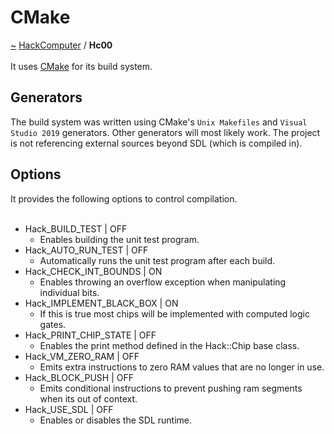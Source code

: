 <a id="cmake"></a>
<h1>CMake</h1>
<a id="a01578"></a>
<a href="https://github.com/CharlesCarley/HackComputer#~">~</a>
<a href="index.md#index">HackComputer</a>
<span class="inline-text">/</span>
<span class="bold-text"><b>Hc00</b></span>
<br/>
<br/>
<span class="inline-text">It uses </span>
<a href="a01578.md#hc00">CMake</a>
<span class="inline-text"> for its build system.</span>
<a id="generators"></a>
<h2>Generators</h2>
<span class="inline-text">The build system was written using CMake&apos;s </span>
<code class="typewriter">Unix Makefiles</code>
<span class="inline-text"> and </span>
<code class="typewriter">Visual Studio 2019</code>
<span class="inline-text"> generators. Other generators will most likely work. The project is not referencing external sources beyond SDL (which is compiled in).</span>
<a id="options"></a>
<h2>Options</h2>
<span class="inline-text">It provides the following options to control compilation. </span>
<br/>
<br/>
<ul>
<li><span class="inline-text">Hack_BUILD_TEST | OFF</span>
<ul>
<li><span class="inline-text">Enables building the unit test program.</span>
</li>
</ul>
</li>
<li><span class="inline-text">Hack_AUTO_RUN_TEST | OFF</span>
<ul>
<li><span class="inline-text">Automatically runs the unit test program after each build.</span>
</li>
</ul>
</li>
<li><span class="inline-text">Hack_CHECK_INT_BOUNDS | ON</span>
<ul>
<li><span class="inline-text">Enables throwing an overflow exception when manipulating individual bits.</span>
</li>
</ul>
</li>
<li><span class="inline-text">Hack_IMPLEMENT_BLACK_BOX | ON</span>
<ul>
<li><span class="inline-text">If this is true most chips will be implemented with computed logic gates.</span>
</li>
</ul>
</li>
<li><span class="inline-text">Hack_PRINT_CHIP_STATE | OFF</span>
<ul>
<li><span class="inline-text">Enables the print method defined in the Hack::Chip base class.</span>
</li>
</ul>
</li>
<li><span class="inline-text">Hack_VM_ZERO_RAM | OFF</span>
<ul>
<li><span class="inline-text">Emits extra instructions to zero RAM values that are no longer in use.</span>
</li>
</ul>
</li>
<li><span class="inline-text">Hack_BLOCK_PUSH | OFF</span>
<ul>
<li><span class="inline-text">Emits conditional instructions to prevent pushing ram segments when its out of context.</span>
</li>
</ul>
</li>
<li><span class="inline-text">Hack_USE_SDL | OFF</span>
<ul>
<li><span class="inline-text">Enables or disables the SDL runtime. </span>
</li>
</ul>
</li>
</ul>
</div>
</div>
</body>
</html>
